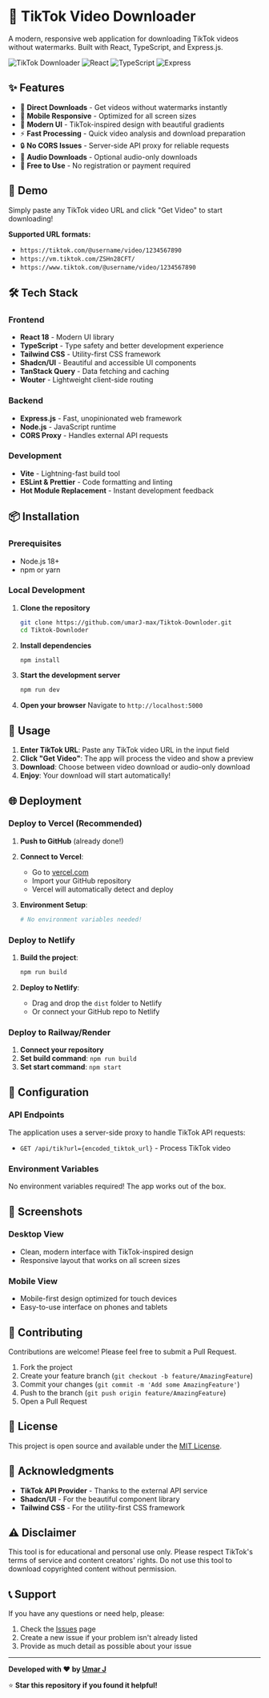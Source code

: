 # 🎵 TikTok Video Downloader

A modern, responsive web application for downloading TikTok videos without watermarks. Built with React, TypeScript, and Express.js.

![TikTok Downloader](https://img.shields.io/badge/TikTok-Downloader-FF0050?style=for-the-badge&logo=tiktok&logoColor=white)
![React](https://img.shields.io/badge/React-18-61DAFB?style=for-the-badge&logo=react&logoColor=black)
![TypeScript](https://img.shields.io/badge/TypeScript-5-3178C6?style=for-the-badge&logo=typescript&logoColor=white)
![Express](https://img.shields.io/badge/Express.js-4-000000?style=for-the-badge&logo=express&logoColor=white)

## ✨ Features

- 🎯 **Direct Downloads** - Get videos without watermarks instantly
- 📱 **Mobile Responsive** - Optimized for all screen sizes
- 🎨 **Modern UI** - TikTok-inspired design with beautiful gradients
- ⚡ **Fast Processing** - Quick video analysis and download preparation
- 🔒 **No CORS Issues** - Server-side API proxy for reliable requests
- 🎵 **Audio Downloads** - Optional audio-only downloads
- 💯 **Free to Use** - No registration or payment required

## 🚀 Demo

Simply paste any TikTok video URL and click "Get Video" to start downloading!

**Supported URL formats:**
- `https://tiktok.com/@username/video/1234567890`
- `https://vm.tiktok.com/ZSHn28CFT/`
- `https://www.tiktok.com/@username/video/1234567890`

## 🛠️ Tech Stack

### Frontend
- **React 18** - Modern UI library
- **TypeScript** - Type safety and better development experience
- **Tailwind CSS** - Utility-first CSS framework
- **Shadcn/UI** - Beautiful and accessible UI components
- **TanStack Query** - Data fetching and caching
- **Wouter** - Lightweight client-side routing

### Backend
- **Express.js** - Fast, unopinionated web framework
- **Node.js** - JavaScript runtime
- **CORS Proxy** - Handles external API requests

### Development
- **Vite** - Lightning-fast build tool
- **ESLint & Prettier** - Code formatting and linting
- **Hot Module Replacement** - Instant development feedback

## 📦 Installation

### Prerequisites
- Node.js 18+ 
- npm or yarn

### Local Development

1. **Clone the repository**
   ```bash
   git clone https://github.com/umarJ-max/Tiktok-Downloder.git
   cd Tiktok-Downloder
   ```

2. **Install dependencies**
   ```bash
   npm install
   ```

3. **Start the development server**
   ```bash
   npm run dev
   ```

4. **Open your browser**
   Navigate to `http://localhost:5000`

## 🎯 Usage

1. **Enter TikTok URL**: Paste any TikTok video URL in the input field
2. **Click "Get Video"**: The app will process the video and show a preview
3. **Download**: Choose between video download or audio-only download
4. **Enjoy**: Your download will start automatically!

## 🌐 Deployment

### Deploy to Vercel (Recommended)

1. **Push to GitHub** (already done!)
2. **Connect to Vercel**:
   - Go to [vercel.com](https://vercel.com)
   - Import your GitHub repository
   - Vercel will automatically detect and deploy

3. **Environment Setup**:
   ```bash
   # No environment variables needed!
   ```

### Deploy to Netlify

1. **Build the project**:
   ```bash
   npm run build
   ```

2. **Deploy to Netlify**:
   - Drag and drop the `dist` folder to Netlify
   - Or connect your GitHub repo to Netlify

### Deploy to Railway/Render

1. **Connect your repository**
2. **Set build command**: `npm run build`
3. **Set start command**: `npm start`

## 🔧 Configuration

### API Endpoints

The application uses a server-side proxy to handle TikTok API requests:

- `GET /api/tik?url={encoded_tiktok_url}` - Process TikTok video

### Environment Variables

No environment variables required! The app works out of the box.

## 📱 Screenshots

### Desktop View
- Clean, modern interface with TikTok-inspired design
- Responsive layout that works on all screen sizes

### Mobile View  
- Mobile-first design optimized for touch devices
- Easy-to-use interface on phones and tablets

## 🤝 Contributing

Contributions are welcome! Please feel free to submit a Pull Request.

1. Fork the project
2. Create your feature branch (`git checkout -b feature/AmazingFeature`)
3. Commit your changes (`git commit -m 'Add some AmazingFeature'`)
4. Push to the branch (`git push origin feature/AmazingFeature`)
5. Open a Pull Request

## 📄 License

This project is open source and available under the [MIT License](LICENSE).

## 🙏 Acknowledgments

- **TikTok API Provider** - Thanks to the external API service
- **Shadcn/UI** - For the beautiful component library
- **Tailwind CSS** - For the utility-first CSS framework

## ⚠️ Disclaimer

This tool is for educational and personal use only. Please respect TikTok's terms of service and content creators' rights. Do not use this tool to download copyrighted content without permission.

## 📞 Support

If you have any questions or need help, please:

1. Check the [Issues](https://github.com/umarJ-max/Tiktok-Downloder/issues) page
2. Create a new issue if your problem isn't already listed
3. Provide as much detail as possible about your issue

---

**Developed with ❤️ by [Umar J](https://github.com/umarJ-max)**

⭐ **Star this repository if you found it helpful!**
